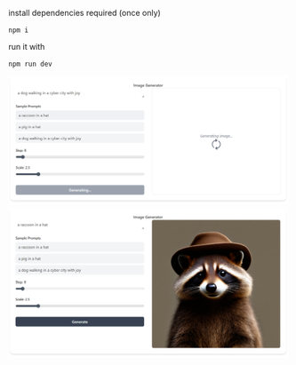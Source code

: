 install dependencies required (once only)
```
npm i
```

run it with
```
npm run dev
```
![screenshot](https://raw.githubusercontent.com/calcuis/simple-image-generator-frontend/master/demo1.png)
![screenshot](https://raw.githubusercontent.com/calcuis/simple-image-generator-frontend/master/demo2.png)

